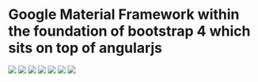 # Google Material Framework within the foundation of bootstrap 4 which sits on top of angularjs

![](https://tifidy.github.io/matangularjs/photos/chip.png)
![](https://tifidy.github.io/matangularjs/photos/16-column-grid.png)
![](https://tifidy.github.io/matangularjs/photos/radio-checkbox.png)
![](https://tifidy.github.io/matangularjs/photos/switch.png)
![](https://tifidy.github.io/matangularjs/photos/buttons.png)
![](https://tifidy.github.io/matangularjs/photos/input-validation.png)
![](https://tifidy.github.io/matangularjs/photos/range-bar.png)
